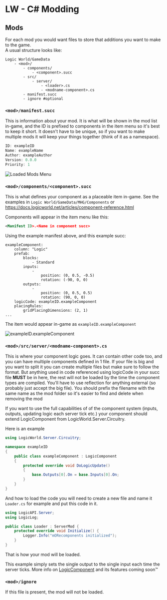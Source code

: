 # LW - C\# Modding

## Mods
For each mod you would want files to store that additions you want to make to the game.  
A usual structure looks like:
```
Logic World/GameData
    - <mod>/
        - components/
            - <component>.succ
        - src/
            - server/
                - <loader>.cs
                - <modname-component>.cs
        - manifest.succ
        - ignore #optional
```

### `<mod>/manifest.succ`

This is information about your mod. It is what will be shown in the mod list in-game, and the ID is prefixed to components in the item menu so it's best to keep it short. It doesn't have to be unique, so if you want to make multiple mods it will keep your things together (think of it as a namespace).
```js
ID: exampleID
Name: exampleName
Author: exampleAuthor
Version: 0.0.0
Priority: 1
```

![Loaded Mods Menu](https://user-images.githubusercontent.com/7610940/138955141-7165ec2f-a975-42ad-919c-c91c15ebc615.png)

### `<mod>/components/<component>.succ`

This is what defines your component as a placeable item in-game. See the examples in `Logic World/GameData/MHG/Components` or https://docs.logicworld.net/articles/component-reference.html

Components will appear in the item menu like this:  
```xml
<Manifest ID>.<Name in component succ>
```

Using the example manifest above, and this example succ:
```succ
exampleComponent:
    column: "Logic"
    prefab:
        blocks:
            - Standard
        inputs:
            -
                position: (0, 0.5, -0.5)
                rotation: (-90, 0, 0)
        outputs:
            -
                position: (0, 0.5, 0.5)
                rotation: (90, 0, 0)
    logicCode: exampleID.exampleComponent
    placingRules:
        gridPlacingDimensions: (2, 1)
...
```

The item would appear in-game as `exampleID.exampleComponent`

![exampleID.exampleComponent](https://user-images.githubusercontent.com/7610940/138955557-42657956-80c9-4778-9743-2ffcd2a55edf.png)

### `<mod>/src/server/<modname-component>.cs`

This is where your component logic goes. It can contain other code too, and you can have multiple components defined in 1 file. If your file is big and you want to split it you can create multiple files but make sure to follow the format. But anything used in code referenced using logicCode in your succ file **MUST** be in here, the rest will not be loaded by the time the component types are compiled. You'll have to use reflection for anything external (so probably just accept the big file). You should prefix the filename with the same name as the mod folder so it's easier to find and delete when removing the mod

If you want to use the full capabilities of of the component system (inputs, outputs, updating logic each server tick etc.) your component should extend LogicComponent from LogicWorld.Server.Circuitry.

Here is an example 
```cs
using LogicWorld.Server.Circuitry;

namespace exampleID
{
    public class exampleComponent : LogicComponent
    {
        protected override void DoLogicUpdate()
        {
            base.Outputs[0].On = base.Inputs[0].On;
        }
    }
}
```
And how to load the code you will need to create a new file and name it `Loader.cs` for example and put this code in it.
```cs
using LogicAPI.Server;
using LogicLog;

public class Loader : ServerMod {
    protected override void Initialize() {
        Logger.Info("mORecomponents initialized");
    }
}
```
That is how your mod will be loaded.

This example simply sets the single output to the single input each time the server ticks. More info on [LogicComponent](CS-LogicComponent.md) and its features coming soon™

### `<mod>/ignore`
If this file is present, the mod will not be loaded.
